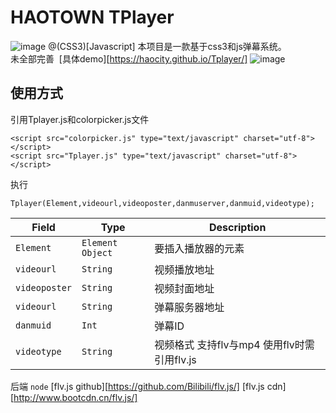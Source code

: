 # HAOTOWN TPlayer
![image](https://ooo.0o0.ooo/2016/12/16/585359df46d72.png)
@(CSS3)[Javascript]
本项目是一款基于css3和js弹幕系统。<br>
未全部完善  [具体demo][https://haocity.github.io/Tplayer/]
![image](https://ooo.0o0.ooo/2016/12/20/5858df24293f5.png)
## 使用方式
引用Tplayer.js和colorpicker.js文件
```
<script src="colorpicker.js" type="text/javascript" charset="utf-8"></script>
<script src="Tplayer.js" type="text/javascript" charset="utf-8"></script>
```
执行
```
Tplayer(Element,videourl,videoposter,danmuserver,danmuid,videotype);
```

| Field              | Type                  | Description                              |
| ------------------ | --------------------- | ---------------------------------------- |
| `Element`          | `Element Object`      | 要插入播放器的元素                       |
| `videourl`         | `String`              | 视频播放地址                             |
| `videoposter`      | `String`              | 视频封面地址                             |
| `videourl`         | `String`              | 弹幕服务器地址                           |
| `danmuid`          | `Int`              	 | 弹幕ID                                   |
| `videotype`        | `String`              | 视频格式 支持flv与mp4 使用flv时需引用flv.js |


后端 `node`
[flv.js github][https://github.com/Bilibili/flv.js/]
[flv.js cdn][http://www.bootcdn.cn/flv.js/]
